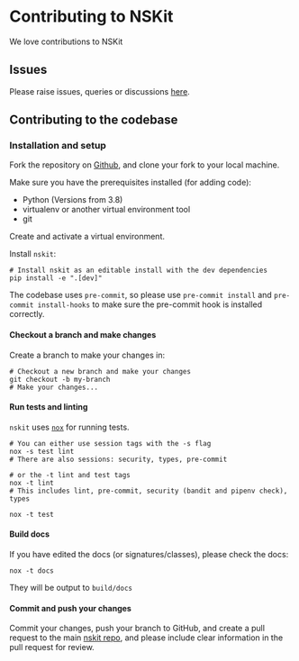 # Contributing to NSKit

We love contributions to NSKit

## Issues

Please raise issues, queries or discussions [here](https://github.com/djpugh/nskit/issues).

## Contributing to the codebase

### Installation and setup

Fork the repository on [Github](https://github.com/djpugh/nskit), and clone your fork to your local machine.

Make sure you have the prerequisites installed (for adding code):
* Python (Versions from 3.8)
* virtualenv or another virtual environment tool
* git

Create and activate a virtual environment.

Install ``nskit``:

```
# Install nskit as an editable install with the dev dependencies
pip install -e ".[dev]"
```

The codebase uses ``pre-commit``, so please use ``pre-commit install`` and ``pre-commit install-hooks`` to make sure the pre-commit hook is installed correctly.

#### Checkout a branch and make changes

Create a branch to make  your changes in:
```
# Checkout a new branch and make your changes
git checkout -b my-branch
# Make your changes...
```

#### Run tests and linting

``nskit`` uses [``nox``](https://nox.thea.codes/en/stable/) for running tests.
```
# You can either use session tags with the -s flag
nox -s test lint
# There are also sessions: security, types, pre-commit

# or the -t lint and test tags
nox -t lint
# This includes lint, pre-commit, security (bandit and pipenv check), types

nox -t test
```

#### Build docs

If you have edited the docs (or signatures/classes), please check the docs:
```
nox -t docs
```

They will be output to ``build/docs``


#### Commit and push your changes

Commit your changes, push your branch to GitHub, and create a pull request to the main [nskit repo](https://github.com/djpugh/nskit), and please include clear information in the pull request for review.
